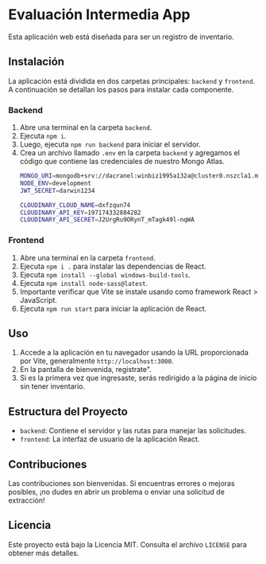 # Evaluación Intermedia App

Esta aplicación web está diseñada para ser un registro de inventario.
## Instalación

La aplicación está dividida en dos carpetas principales: `backend` y `frontend`. A continuación se detallan los pasos para instalar cada componente.

### Backend

1. Abre una terminal en la carpeta `backend`.
2. Ejecuta `npm i`.
3. Luego, ejecuta `npm run backend` para iniciar el servidor.
4. Crea un archivo llamado `.env` en la carpeta `backend` y agregamos el código que contiene las credenciales de nuestro Mongo Atlas.
   ```bash
   MONGO_URI=mongodb+srv://dacranel:winbiz1995a132a@cluster0.nszcla1.mongodb.net/proyecto_inventario?retryWrites=true&w=majority
   NODE_ENV=development
   JWT_SECRET=darwin1234

   CLOUDINARY_CLOUD_NAME=dxfzqun74
   CLOUDINARY_API_KEY=197174332884282
   CLOUDINARY_API_SECRET=J2UrgRu9ORynT_mTagk49l-nqWA
   ```

### Frontend

1. Abre una terminal en la carpeta `frontend`.
2. Ejecuta `npm i .` para instalar las dependencias de React.
3. Ejecuta `npm install --global windows-build-tools`.
4. Ejecuta `npm install node-sass@latest`.
5. Importante verificar que Vite se instale usando como framework React > JavaScript.
6. Ejecuta `npm run start` para iniciar la aplicación de React.

## Uso

1. Accede a la aplicación en tu navegador usando la URL proporcionada por Vite, generalmente `http://localhost:3000`.
2. En la pantalla de bienvenida, registrate".
3. Si es la primera vez que ingresaste, serás redirigido a la página de inicio sin tener inventario.

## Estructura del Proyecto

- `backend`: Contiene el servidor y las rutas para manejar las solicitudes.
- `frontend`: La interfaz de usuario de la aplicación React.

## Contribuciones

Las contribuciones son bienvenidas. Si encuentras errores o mejoras posibles, ¡no dudes en abrir un problema o enviar una solicitud de extracción!

## Licencia

Este proyecto está bajo la Licencia MIT. Consulta el archivo `LICENSE` para obtener más detalles.
